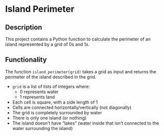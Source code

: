 # Island Perimeter

## Description
This project contains a Python function to calculate the perimeter of an island represented by a grid of 0s and 1s.

## Functionality
The function `island_perimeter(grid)` takes a grid as input and returns the perimeter of the island described in the grid.

- `grid` is a list of lists of integers where:
  - 0 represents water
  - 1 represents land
- Each cell is square, with a side length of 1
- Cells are connected horizontally/vertically (not diagonally)
- The grid is completely surrounded by water
- There is only one island (or nothing)
- The island doesn’t have “lakes” (water inside that isn’t connected to the water surrounding the island)

